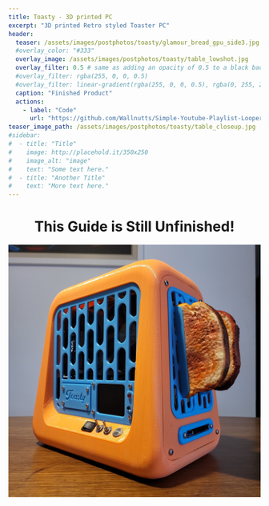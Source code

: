 ```yaml
---
title: Toasty - 3D printed PC
excerpt: "3D printed Retro styled Toaster PC"
header:
  teaser: /assets/images/postphotos/toasty/glamour_bread_gpu_side3.jpg
  #overlay_color: "#333"
  overlay_image: /assets/images/postphotos/toasty/table_lowshot.jpg
  overlay_filter: 0.5 # same as adding an opacity of 0.5 to a black background
  #overlay_filter: rgba(255, 0, 0, 0.5)
  #overlay_filter: linear-gradient(rgba(255, 0, 0, 0.5), rgba(0, 255, 255, 0.5))
  caption: "Finished Product"
  actions:
    - label: "Code"
      url: "https://github.com/Wallnutts/Simple-Youtube-Playlist-Looper-Script"
teaser_image_path: /assets/images/postphotos/toasty/table_closeup.jpg
#sidebar:
#  - title: "Title"
#    image: http://placehold.it/350x250
#    image_alt: "image"
#    text: "Some text here."
#  - title: "Another Title"
#    text: "More text here."
---
```


# <center> This Guide is Still Unfinished! </center>

![](/assets/images/postphotos/toasty/glamour_bread_gpu_side3.jpg "Toasty")

